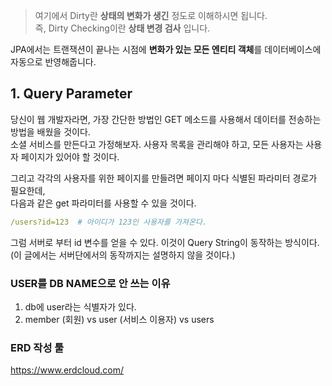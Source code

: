 > 여기에서 Dirty란 **상태의 변화가 생긴** 정도로 이해하시면 됩니다.  
> 즉, Dirty Checking이란 **상태 변경 검사** 입니다.

JPA에서는 트랜잭션이 끝나는 시점에 **변화가 있는 모든 엔티티 객체**를 데이터베이스에 자동으로 반영해줍니다.



## 1. Query Parameter

당신이 웹 개발자라면, 가장 간단한 방법인 GET 메소드를 사용해서 데이터를 전송하는 방법을 배웠을 것이다.  
소셜 서비스를 만든다고 가정해보자. 사용자 목록을 관리해야 하고, 모든 사용자는 사용자 페이지가 있어야 할 것이다.

그리고 각각의 사용자를 위한 페이지를 만들려면 페이지 마다 식별된 파라미터 경로가 필요한데,  
다음과 같은 get 파라미터를 사용할 수 있을 것이다.

```yml
/users?id=123  # 아이디가 123인 사용자를 가져온다.
```

그럼 서버로 부터 id 변수를 얻을 수 있다. 이것이 Query String이 동작하는 방식이다.  
(이 글에서는 서버단에서의 동작까지는 설명하지 않을 것이다.)



### USER를 DB NAME으로 안 쓰는 이유
1) db에 user라는 식별자가 있다.
2) member (회원) vs user (서비스 이용자) vs users



### ERD 작성 툴
https://www.erdcloud.com/
